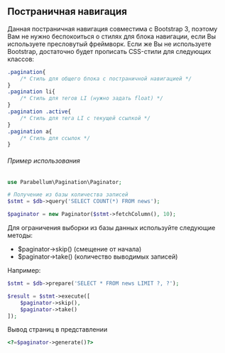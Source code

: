 ## Постраничная навигация

Данная постраничная навигация совместима с Bootstrap 3, поэтому Вам не нужно беспокоиться о стилях для блока навигации, если Вы используете пресловутый фреймворк.
Если же Вы не используете Bootstrap, достаточно будет прописать CSS-стили для следующих классов:
```css
.pagination{
    /* Стиль для общего блока с постраничной навигацией */
}
.pagination li{
    /* Стиль для тегов LI (нужно задать float) */
}
.pagination .active{
    /* Стиль для тега LI с текущей ссылкой */
}
.pagination a{
    /* Стиль для ссылок */
}
```

###### Пример использования
```php
use Parabellum\Pagination\Paginator;

# Получение из базы количества записей
$stmt = $db->query('SELECT COUNT(*) FROM news');

$paginator = new Paginator($stmt->fetchColumn(), 10);
```
Для ограничения выборки из базы данных используйте следующие методы:
- $paginator->skip() (смещение от начала)
- $paginator->take() (количество выводимых записей)

Например:
```php
$stmt = $db->prepare('SELECT * FROM news LIMIT ?, ?');

$result = $stmt->execute([
    $paginator->skip(),
    $paginator->take()
]);
```

Вывод страниц в представлении
```php
<?=$paginator->generate()?>
```

